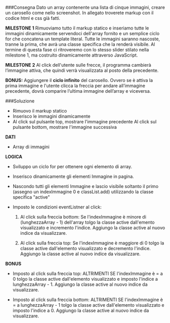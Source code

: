 ###Consegna
Dato un array contenente una lista di cinque immagini, creare un carosello come nello screenshot.
In allegato troverete markup con il codice html e css già fatti.

**MILESTONE 1**
Rimuoviamo tutto il markup statico e inseriamo tutte le immagini dinamicamente servendoci dell'array fornito e un semplice ciclo for che concatena un template literal.
Tutte le immagini saranno nascoste, tranne la prima, che avrà una classe specifica che la renderà visibile.
Al termine di questa fase ci ritroveremo con lo stesso slider stilato nella milestone 1, ma costruito dinamicamente attraverso JavaScript.

**MILESTONE 2**
Al click dell'utente sulle frecce, il programma cambierà l’immagine attiva, che quindi verrà visualizzata al posto della precedente.

**BONUS:**
Aggiungere il **ciclo infinito** del carosello. Ovvero se è attiva la prima immagine e l'utente clicca la freccia per andare all’immagine precedente, dovrà comparire l’ultima immagine dell’array e viceversa.

###Soluzione
- Rimuovo il markup statico
- Inserisco le immagini dinamicamente
- Al click sul pulsante top, mostrare l'immagine precedente
Al click sul pulsante bottom, mostrare l'immagine successiva

**DATI**
- Array di immagini

**LOGICA**
- Sviluppo un ciclo for per ottenere ogni elemento di array.
- Inserisco dinamicamente gli elementi Immagine in pagina.
- Nascondo tutti gli elementi Immagine e lascio visibile soltanto il primo (assegno un indexImmagine 0 e classList.add) utilizzando la classe specifica "active"

- Imposto le condizioni eventListner al click:
    1. Al click sulla freccia bottom:
    Se l'indexImmagine è minore di (lunghezzaArray - 1) dell'array tolgo la classe active dall'emento visualizzato e incremento l'indice. Aggiungo la classe active al nuovo indice da visualizzare.

    2. Al click sulla freccia top:
    Se l'indexImmagine è maggiore di 0 tolgo la classe active dall'elemento visualizzato e decremento l'indice. Aggiungo la classe active al nuovo indice da visualizzare.

**BONUS**
- Imposto al click sulla freccia top: 
    ALTRIMENTI SE l'indexImmagine è = a 0 tolgo la classe active dall'elemento visualizzato e imposto l'indice a lunghezzaArray - 1. Aggiungo la classe active al nuovo indice da visualizzare.

- Imposto al click sulla freccia bottom:
    ALTRIMENTI SE l'indexImmagine è = a lunghezzaArray - 1 tolgo la classe active dall'elemento visualizzato e imposto l'indice a 0. Aggiungo la classe active al nuovo indice da visualizzare.